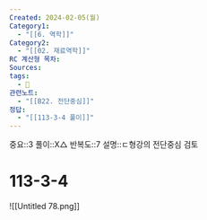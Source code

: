 ```yaml
---
Created: 2024-02-05(월)
Category1:
  - "[[6. 역학]]"
Category2:
  - "[[02. 재료역학]]"
RC 계산형 목차: 
Sources: 
tags:
  - 🧮
관련노트:
  - "[[B22. 전단중심]]"
정답:
  - "[[113-3-4 풀이]]"
---
```

중요::3
풀이::X△
반복도::7
설명::ㄷ형강의 전단중심 검토

#  113-3-4


![[Untitled 78.png]]